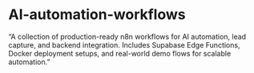 # AI-automation-workflows
“A collection of production-ready n8n workflows for AI automation, lead capture, and backend integration. Includes Supabase Edge Functions, Docker deployment setups, and real-world demo flows for scalable automation.”


